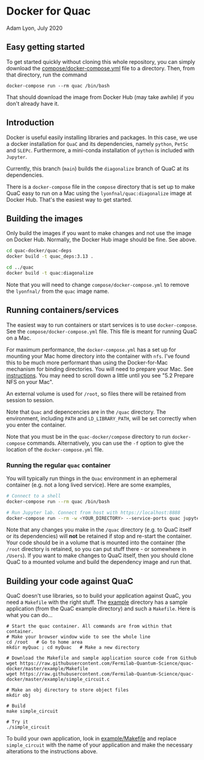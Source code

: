 # Docker for Quac
Adam Lyon, July 2020

## Easy getting started

To get started quickly without cloning this whole repository, you can simply download the [compose/docker-compose.yml]([compose/docker-compose.yml](https://raw.githubusercontent.com/Fermilab-Quantum-Science/quac-docker/master/compose/docker-compose.yml)) file to a directory. Then, from that directory, run the command 
```
docker-compose run --rm quac /bin/bash
```

That should download the image from Docker Hub (may take awhile) if you don't already have it. 

## Introduction

Docker is useful easily installing libraries and packages. In this case, we use a docker installation for `QuaC` and its dependencies, namely `python`, `PetSc` and `SLEPc`. Furthermore, a mini-conda installation of `python` is included with `Jupyter`.

Currently, this branch (`main`) builds the `diagonalize` branch of QuaC at its dependencies. 

There is a `docker-compose` file in the `compose` directory that is set up to make QuaC easy to run on a Mac using the `lyonfnal/quac:diagonalize` image at Docker Hub. That's the easiest way to get started. 
 
## Building the images

Only build the images if you want to make changes and not use the image on Docker Hub. Normally, the Docker Hub image should be fine. See above. 

```bash
cd quac-docker/quac-deps
docker build -t quac_deps:3.13 .

cd ../quac
docker build -t quac:diagonalize
```

Note that you will need to change `compose/docker-compose.yml` to remove the `lyonfnal/` from the `quac` image name. 

## Running containers/services

The easiest way to run containers or start services is to use `docker-compose`. See the `compose/docker-compose.yml` file. This file is meant for running QuaC on a Mac. 

For maximum performance, the `docker-compose.yml` has a set up for mounting your Mac home directory into the container with `nfs`. I've found this to be much more performant than using the Docker-for-Mac mechanism for binding directories. You will need to prepare your Mac. See [instructions](https://github.com/lyon-fnal/devenv/blob/master/README.md#52-prepare-nfs-on-your-mac). You may need to scroll down a little until you see "5.2 Prepare NFS on your Mac".

An external volume is used for `/root`, so files there will be retained from session to session. 

Note that `Quac` and depencencies are in the `/quac` directory. The environment, including `PATH` and `LD_LIBRARY_PATH`, will be set correctly when you enter the container.  

Note that you must be in the `quac-docker/compose` directory to run `docker-compose` commands. Alternatively, you can use the `-f` option to give the location of the `docker-compose.yml` file. 

### Running the regular `quac` container

You will typically run things in the `Quac` environment in an ephemeral container (e.g. not a long lived service). Here are some examples,

```bash
# Connect to a shell
docker-compose run --rm quac /bin/bash

# Run Jupyter lab. Connect from host with https://localhost:8888
docker-compose run --rm -w <YOUR_DIRECTORY> --service-ports quac jupyter lab --ip=127.0.0.1 --allow-root --no-browser
```

Note that any changes you make in the `/quac` directory (e.g. to QuaC itself or its dependencies) will **not** be retained if stop and re-start the container. Your code should be in a volume that is mounted into the container (the `/root` directory is retained, so you can put stuff there - or somewhere in `/Users`).  If you want to make changes to QuaC itself, then you should clone QuaC to a mounted volume and build the dependency image and run that. 

## Building your code against QuaC

QuaC doesn't use libraries, so to build your application against QuaC, you need a `Makefile` with the right stuff. The [example](example/) directory has a sample application (from the QuaC example directory) and such a `Makefile`. Here is what you can do...

```
# Start the quac container. All commands are from within that container. 
# Make your browser window wide to see the whole line
cd /root   # Go to home area
mkdir myQuac ; cd myQuac   # Make a new directory

# Download the Makefile and sample application source code from Github
wget https://raw.githubusercontent.com/Fermilab-Quantum-Science/quac-docker/master/example/Makefile
wget https://raw.githubusercontent.com/Fermilab-Quantum-Science/quac-docker/master/example/simple_circuit.c

# Make an obj directory to store object files
mkdir obj

# Build
make simple_circuit

# Try it
./simple_circuit
```

To build your own application, look in [example/Makefile](example/Makefile) and replace `simple_circuit` with the name of your application and make the necessary alterations to the instructions above. 